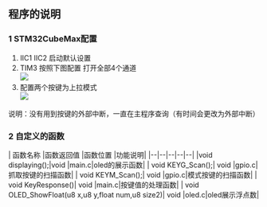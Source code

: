 ﻿
## 程序的说明
### 1 STM32CubeMax配置
1. IIC1 IIC2 启动默认设置
2. TIM3 按照下图配置 打开全部4个通道<br>![](https://i.postimg.cc/hjQGnP3g/QQ-20220825194447.png)
3. 配置两个按键为上拉模式<br>![](https://i.postimg.cc/SQWyfPBZ/QQ-20220825194559.png)

说明：没有用到按键的外部中断，一直在主程序查询（有时间会更改为外部中断）
### 2 自定义的函数

| 函数名称 |函数返回值  |函数位置 |功能说明|
|--|--|--|--|--|
|void displaying();|void |main.c|oled的展示函数|
| void KEYG_Scan();| void  |gpio.c|抓取按键的扫描函数|
| void KEYM_Scan();| void  |gpio.c|模式按键的扫描函数|
| void KeyResponse()| void  |main.c|按键值的处理函数|
| void OLED_ShowFloat(u8 x,u8 y,float num,u8 size2)| void  |oled.c|oled展示浮点数|

